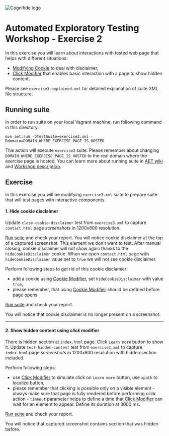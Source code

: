 ![Cognifide logo](http://cognifide.github.io/images/cognifide-logo.png)

# Automated Exploratory Testing Workshop - Exercise 2

In this exercise you will learn about interactions with tested web page that helps with different situations:

* [Modifying Cookie](https://github.com/Cognifide/aet/wiki/CookieModifier) to deal with disclaimer,
* [Click Modifier](https://github.com/Cognifide/aet/wiki/ClickModifier) that enables basic interaction with a page to show hidden content.

Please see `exercise3-explained.xml` for detailed explanation of suite XML file structure.

## Running suite
In order to run suite on your local Vagrant machine, run following command in this directory:

`mvn aet:run -DtestSuite=exercise3.xml -Ddomain=DOMAIN_WHERE_EXERCISE_PAGE_IS_HOSTED`

This action will execute `exercise3` suite. 
Please remember about changing `DOMAIN_WHERE_EXERCISE_PAGE_IS_HOSTED` to the real domain where the exercise page is hosted.
You can learn more about running suite in [AET wiki](https://github.com/Cognifide/aet/wiki/RunningSuite) and [Workshop description](https://github.com/Skejven/aet-workshop#running-suite).

## Exercise
In this exercise you will be modifying `exercise3.xml` suite to prepare suite that will test pages with interactive components.

#### 1. Hide cookie disclaimer
Update `close-cookie-disclaimer` test from `exercise3.xml` to capture `contact.html` page *screenshots* in 1200x800 resolution.

[Run suite](#running-suite) and check your report. You will notice cookie disclaimer at the top of a captured screenshot. This element we don't want to test.
After manual closing, cookie disclaimer will not show again thanks to the `hideCookieDisclaimer` cookie. 
When we open `contact.html` page with `hideCookieDisclaimer` value set to `true` we will not see cookie disclaimer.

Perform following steps to get rid of this cookie disclamier:
   * add a cookie using [Cookie Modifier](https://github.com/Cognifide/aet/wiki/CookieModifier), set `hideCookieDisclaimer` with value `true`,
   * please remember, that using [Cookie Modifier](https://github.com/Cognifide/aet/wiki/CookieModifier) should be defined before page [opens](https://github.com/Cognifide/aet/wiki/Open).

[Run suite](#running-suite) and check your report.

You will notice that cookie disclaimer is no longer present on a screenshot.

------

#### 2. Show hidden content using *click* modifier
There is hidden section at `index.html` page. Click `Learn more` button to show it.
Update `test-hidden-content` test from `exercise3.xml` to capture `index.html` page *screenshots* in 1200x800 resolution with hidden section included.

Perform following steps:
   * use [Click Modifier](https://github.com/Cognifide/aet/wiki/ClickModifier) to simulate click on `Learn more` button, use `xpath` to localize button,
   * please remember that clicking is possible only on a visible element - always make sure that page is fully rendered before 
   performing *click* action - `timeout` parameter helps to define a time that [Click Modifier](https://github.com/Cognifide/aet/wiki/ClickModifier) can wait for an element to appear.
    Define its duration at 3000 ms.
   
[Run suite](#running-suite) and check your report.

You will notice that captured screenshot contains section that was hidden before.